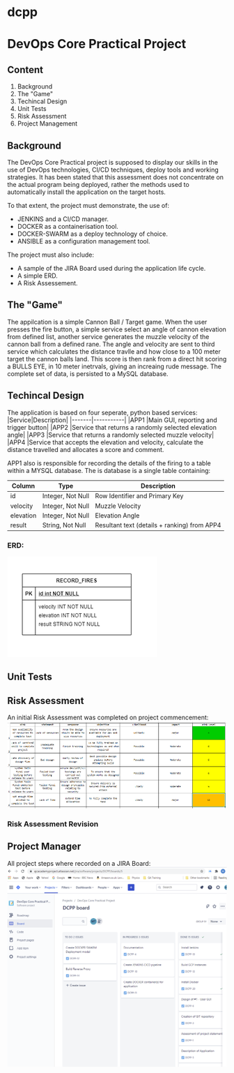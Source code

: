 # dcpp
# DevOps Core Practical Project

## Content
1. Background
2. The "Game"
3. Techincal Design
4. Unit Tests
5. Risk Assessment 
6. Project Management


## Background
The DevOps Core Practical project is supposed to display our skills in the use of DevOps technologies, CI/CD techniques, deploy tools and working strategies. It has been stated that this assessment does not concentrate on the actual program being deployed, rather the methods used to automatically install the application on the target hosts.

To that extent, the project must demonstrate, the use of:
* JENKINS and a CI/CD manager.
* DOCKER as a containerisation tool.
* DOCKER-SWARM as a deploy technology of choice.
* ANSIBLE as a configuration management tool.

The project must also include:
* A sample of the JIRA Board used during the application life cycle.
* A simple ERD.
* A Risk Assessement.


## The "Game"
The appilcation is a simple Cannon Ball / Target game. When the user presses the fire 
button, a simple service select an angle of cannon elevation from defined list, 
another service generates the muzzle velocity of the cannon ball from a defined rane.
The angle and velocity are sent to third service which calculates the distance travlle and how close to a 100 meter target the cannon balls land. This score is then rank from 
a direct hit scoring a BULLS EYE, in 10 meter inetrvals, giving an increaing rude message.
The complete set of data, is persisted to a MySQL database.


## Techincal Design
The application is based on four seperate, python based services:
|Service|Description|
|-------|-----------|
|APP1   |Main GUI, reporting and trigger button|
|APP2   |Service that returns a randomly selected elevation angle|
|APP3   |Service that returns a randomly selected muzzle velocity|
|APP4   |Service that accepts the elevation and velocity, calculate the distance travelled and allocates a score and comment.

APP1 also is responsible for recording the details of the firing to a table within a MYSQL database. The is database is a single table containing:

|Column|Type|Description|
|------|----|-----------|
|id       |Integer, Not Null|Row Identifier and Primary Key|
|velocity |Integer, Not Null|Muzzle Velocity|
|elevation|Integer, Not Null|Elevation Angle|
|result   |String, Not Null|Resultant text (details + ranking) from APP4|

### ERD:

![ERD](images/dcpp_ERD.png)
 
## Unit Tests

## Risk Assessment
An initial Risk Assessment was completed on project commencement:
![Risk Assessment](images/dcpp_Risk_Assessment.PNG)

### Risk Assessment Revision


## Project Manager
All project steps where recorded on a JIRA Board:
![JIRA Board](images/dcpp_JIRA_bord.PNG)

